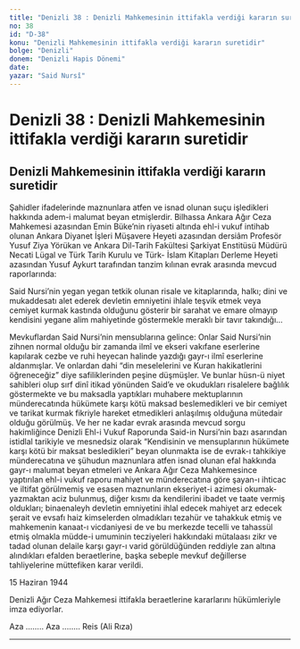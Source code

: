 ```yaml
---
title: "Denizli 38 : Denizli Mahkemesinin ittifakla verdiği kararın suretidir"
no: 38
id: "D-38"
konu: "Denizli Mahkemesinin ittifakla verdiği kararın suretidir"
bolge: "Denizli"
donem: "Denizli Hapis Dönemi"
date: 
yazar: "Said Nursî"
---
```


# Denizli 38 : Denizli Mahkemesinin ittifakla verdiği kararın suretidir

## Denizli Mahkemesinin ittifakla verdiği kararın suretidir

Şahidler ifadelerinde maznunlara atfen ve isnad olunan suçu işledikleri hakkında adem-i malumat beyan etmişlerdir. Bilhassa Ankara Ağır Ceza Mahkemesi azasından Emin Büke’nin riyaseti altında ehl-i vukuf intihab olunan Ankara Diyanet İşleri Müşavere Heyeti azasından dersiâm Profesör Yusuf Ziya Yörükan ve Ankara Dil-Tarih Fakültesi Şarkiyat Enstitüsü Müdürü Necati Lügal ve Türk Tarih Kurulu ve Türk- İslam Kitapları Derleme Heyeti azasından Yusuf Aykurt tarafından tanzim kılınan evrak arasında mevcud raporlarında:

Said Nursi’nin yegan yegan tetkik olunan risale ve kitaplarında, halkı; dini ve mukaddesatı alet ederek devletin emniyetini ihlale teşvik etmek veya cemiyet kurmak kastında olduğunu gösterir bir sarahat ve emare olmayıp kendisini yegane alim mahiyetinde göstermekle meraklı bir tavır takındığı...

Mevkuflardan Said Nursi’nin mensublarına gelince: Onlar Said Nursi’nin zihnen normal olduğu bir zamanda ilmî ve ekseri vakıfane eserlerine kapılarak cezbe ve ruhi heyecan halinde yazdığı gayr-ı ilmî eserlerine aldanmışlar. Ve onlardan dahi “din meselelerini ve Kuran hakikatlerini öğreneceğiz” diye safiliklerinden peşine düşmüşler. Ve bunlar hüsn-ü niyet sahibleri olup sırf dinî itikad yönünden Said’e ve okudukları risalelere bağlılık göstermekte ve bu maksadla yaptıkları muhabere mektuplarının münderecatında hükümete karşı kötü maksad beslemedikleri ve bir cemiyet ve tarikat kurmak fikriyle hareket etmedikleri anlaşılmış olduğuna mütedair olduğu görülmüş. Ve her ne kadar evrak arasında mevcud sorgu hakimliğince Denizli Ehl-i Vukuf Raporunda Said-in Nursi’nin bazı asarından istidlal tarikiyle ve mesnedsiz olarak “Kendisinin ve mensuplarının hükümete karşı kötü bir maksat besledikleri” beyan olunmakta ise de evrak-ı tahkikiye münderecatına ve şühudun maznunlara atfen isnad olunan efal hakkında gayr-ı malumat beyan etmeleri ve Ankara Ağır Ceza Mahkemesince yaptırılan ehl-i vukuf raporu mahiyet ve münderecatına göre şayan-ı ihticac ve iltifat görülmemiş ve esasen maznunların ekseriyet-i azimesi okumak-yazmaktan aciz bulunmuş, diğer kısmı da kendilerini ibadet ve taate vermiş oldukları; binaenaleyh devletin emniyetini ihlal edecek mahiyet arz edecek şerait ve evsafı haiz kimselerden olmadıkları tezahür ve tahakkuk etmiş ve mahkemenin kanaat-ı vicdaniyesi de ve bu merkezde tecelli ve tahassül etmiş olmakla müdde-i umuminin tecziyeleri hakkındaki mütalaası zikr ve tadad olunan delaile karşı gayr-ı varid görüldüğünden reddiyle zan altına alındıkları efalden beraetlerine, başka sebeple mevkuf değillerse tahliyelerine müttefiken karar verildi.

<p class="takdim">15 Haziran 1944</p>

<p class="takdim">Denizli Ağır Ceza Mahkemesi ittifakla beraetlerine kararlarını hükümleriyle imza ediyorlar.</p>

<p class="takdim">Aza ........ Aza ........ Reis (Ali Rıza)</p>

***
